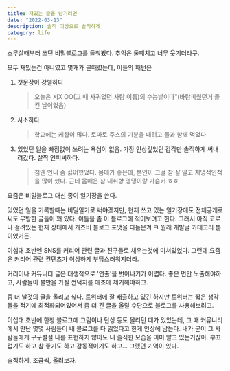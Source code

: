 ```yaml
---
title: 재밌는 글을 남기려면
date: "2022-03-13"
description: 솔직 이상으로 솔직하게
category: life
---
```


스무살때부터 쓰던 비밀블로그를 들춰봤다.
추억은 둘째치고 너무 웃기더라구.

모두 재밌는건 아니였고 몇개가 골때렸는데, 이들의 패턴은

1. 첫문장이 강렬하다
   > 오늘은 시X OO(그 때 사귀었던 사람 이름)의 수능날이다"(바람피웠던거 들킨 날이었음)
2. 사소하다
   > 학교에는 케챱이 많다. 토마토 주스의 기분을 내려고 물과 함께 먹었다
3. 있었던 일을 빠짐없이 쓰려는 욕심이 없음. 가장 인상깊었던 감각만 솔직하게 써내려갔다. 살짝 언피씨하다.
   > 첨엔 언니 좀 싫어했었다. 몸매가 좋은데, 본인이 그걸 참 잘 알고 치명적인척을 많이 했다. 근데 몸매은 참 내취향 엉댕이랑 가슴커 ㅎㅎ

요즘은 비밀블로그 대신 종이 일기장을 쓴다.

있었던 일을 기록할때는 비밀일기로 써야겠지만, 현재 쓰고 있는 일기장에도 전체공개로 써도 무방한 글들이 꽤 있다. 이들을 좀 이 블로그에 적어보려고 한다. 그래서 아직 코로나 걸려있는 현재 상태에서 개츠비 블로그 포맷을 다듬은겨 ㅋ 원래 개발글 카테고리 뿐이었거든.

이십대 초반엔 SNS를 커리어 관련 글과 친구들로 채우는것에 미쳐있었다. 그런데 요즘은 커리어 관련 컨텐츠가 이상하게 부담스러워지더라.

커리어나 커뮤니티 글은 태생적으로 '연출'을 벗어나기가 어렵다. 좋은 면만 노출해야하고, 사람들이 불만을 가질 껀덕지를 애초에 제거해야하고.

좀 더 날것의 글을 올리고 싶다. 트위터에 잘 배출하고 있긴 하지만 트위터는 짧은 생각들을 적기에 최적화되어있어서 좀 더 긴 글을 올릴 수단으로 블로그를 사용해보려고.

이십대 초반에 한창 블로그에 그림이나 단상 등도 올리던 때가 있었는데, 그 때 커뮤니티에서 만난 몇몇 사람들이 내 블로그를 다 읽었다고 한게 인상에 남는다. 내가 굳이 그 사람들에게 구구절절 나를 표현하지 않아도 내 솔직한 모습을 이미 알고 있는거잖아. 부끄럽기도 하고 참 좋기도 하고 감동적이기도 하고... 그랬던 기억이 있다.

솔직하게, 조금씩, 올려보자.
